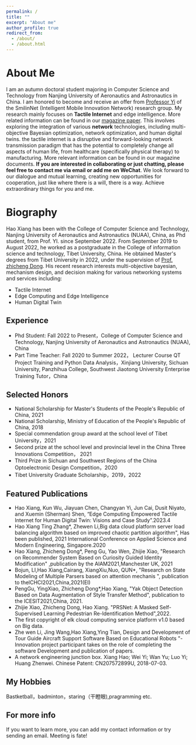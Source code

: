 ```yaml
---
permalink: /
title: ""
excerpt: "About me"
author_profile: true
redirect_from: 
  - /about/
  - /about.html
---
```

About Me
======
I am an autumn doctoral student majoring in Computer Science and Technology from Nanjing University of Aeronautics and Astronautics in China. I am honored to become and receive an offer from [Professor Yi](https://www.smilinnet.com/changyan/) of the SmilinNet (Intelligent Mobile 
Innovation Network) research group. My research mainly focuses on **Tactile Internet** and edge intelligence. More related information can be found in our [magazine paper](https://arxiv.org/pdf/2304.07454.pdf). This involves exploring the integration of various **network** technologies, 
including multi-objective Bayesian optimization, network optimization, and human digital twins. the tactile internet is a disruptive and forward-looking network transmission paradigm that has the potential to completely change all aspects of human life, from healthcare (specifically 
physical therapy) to manufacturing. More relevant information can be found in our magazine documents. **If you are interested in collaborating or just chatting, please feel free to contact me via email or add me on WeChat**. We look forward to our dialogue and mutual learning, creating new opportunities for cooperation, just like where there is a will, there is a way. Achieve extraordinary things for you and me.  

Biography
======
Hao Xiang has been with the College of Computer Science and Technology, Nanjing University of Aeronautics and Astronautics (NUAA), China, as Phd student, from Prof. YI. since September 2022. From September 2019 to August 2022, he worked as a postgraduate in the College of information science and technology, Tibet University, China. He obtained Master's degrees from Tibet University in 2022, under the supervision of [Prof. zhicheng Dong](https://www.tuatrc.com:2021/). His recent research interests multi-objective bayesian, mechanism design, and decision making for various networking systems and services including:
  - Tactile Internet
  - Edge Computing and Edge Intelligence
  - Human Digital Twin

Experience
------
 - Phd Student: Fall 2022 to Present，College of Computer Science and Technology, Nanjing University of Aeronautics and Astronautics (NUAA), China
 - Part Time Teacher: Fall 2020 to Summer 2022， Lecturer Course QT Project Training and Python Data Analysis，Xinjiang University, Sichuan University, Panzhihua College, Southwest Jiaotong University Enterprise Training Tutor，China
   
Selected Honors
------
 - National Scholarship for Master's Students of the People's Republic of China, 2021
 - National Scholarship, Ministry of Education of the People's Republic of China, 2018
 - Special commendation group award at the school level of Tibet University，2021
 - Second prize at the school level and provincial level in the China Three Innovations Competition， 2021
 - Third Prize in Sichuan and Southwest Regions of the China Optoelectronic Design Competition，2020
 - Tibet University Graduate Scholarship，2019，2022

Featured Publications
------
- Hao Xiang, Kun Wu, Jiayuan Chen, Changyan Yi, Jun Cai, Dusit Niyato, and Xuemin (Sherman) Shen, “Edge Computing Empowered Tactile Internet for Human Digital Twin: Visions and Case Study”.2023.4
- Hao Xiang Ting Zhang*, Zhewen Li,Big data cloud platform server load balancing algorithm based on improved chaotic partition algorithm", Has been published, 2021 International Conference on Applied Science and Modern Engineering, Singapore.2020
- Hao Xiang, Zhicheng Dong*, Peng Gu, Yao Wen, Zhijie Xiao, "Research on Recommender System Based on Curiosity Guided ldentity Modification" ,publication by the AlAM2021,Manchester UK, 2021
- Bojun, LI,Hao Xiang,Cairang, XiangXiu,Nuo, QUN*, "Research on State Modeling of Multiple Parsers based on attention mechanis ", publication to thelCHCI2021,China,2021(EI)
- PengGu, YingXiao, Zhicheng Dong*,Hao Xiang, "Yak Object Detection Based on Data Augmentation of Style Transfer Method", publication to the ICESIT2021,China, 2021.
- Zhijie Xiao, Zhicheng Dong, Hao Xiang. "PRSNet: A Masked Self-Supervised Learning Pedestrian Re-ldentification Method",2022.
- The first copyright of elk cloud computing service platform v1.0 based on Big data.
- Zhe wen Li, Jing Wang,Hao Xiang,Ying Tian, Design and Development of Tour Guide Aircraft Support Software Based on Educational Robots "- Innovation project participant takes on the role of completing the software Development and publication of papers.
- A network engineering junction box. Xiang Hao; Wei Yi; Wan Yu; Luo Yi; Huang Zhenwei. Chinese Patent: CN207572899U, 2018-07-03.

My Hobbies
------
Bastketball，badminton，staring（干瞪眼),pragramming etc.

For more info
------
If you want to learn more, you can add my contact information or try sending an email. Meeting is fate!
